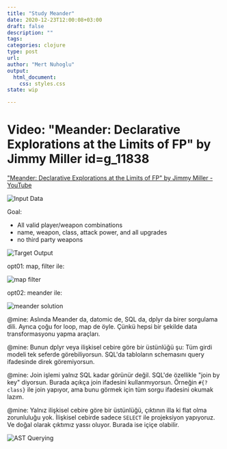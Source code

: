 ```yaml
--- 
title: "Study Meander"
date: 2020-12-23T12:00:08+03:00 
draft: false
description: ""
tags:
categories: clojure
type: post
url:
author: "Mert Nuhoglu"
output:
  html_document:
    css: styles.css
state: wip

---
```


# Video: "Meander: Declarative Explorations at the Limits of FP" by Jimmy Miller  id=g_11838

["Meander: Declarative Explorations at the Limits of FP" by Jimmy Miller - YouTube](https://www.youtube.com/watch?v=9fhnJpCgtUw)

![Input Data](/Users/mertnuhoglu/gdrive/keynote_resimler/screencapture/scs20201223_120252.jpg)

Goal: 

- All valid player/weapon combinations
- name, weapon, class, attack power, and all upgrades
- no third party weapons

![Target Output](/Users/mertnuhoglu/gdrive/keynote_resimler/screencapture/scs20201223_120215.jpg)

opt01: map, filter ile:

![map filter](/Users/mertnuhoglu/gdrive/keynote_resimler/screencapture/scs20201223_120404.jpg)

opt02: meander ile:

![meander solution](/Users/mertnuhoglu/gdrive/keynote_resimler/screencapture/scs20201223_120430.jpg)

@mine: Aslında Meander da, datomic de, SQL da, dplyr da birer sorgulama dili. Ayrıca çoğu for loop, map de öyle. Çünkü hepsi bir şekilde data transformasyonu yapma araçları.

@mine: Bunun dplyr veya ilişkisel cebire göre bir üstünlüğü şu: Tüm girdi modeli tek seferde görebiliyorsun. SQL'da tabloların schemasını query ifadesinde direk göremiyorsun. 

@mine: Join işlemi yalnız SQL kadar görünür değil. SQL'de özellikle "join by key" diyorsun. Burada açıkça join ifadesini kullanmıyorsun. Örneğin `#{?class}` ile join yapıyor, ama bunu görmek için tüm sorgu ifadesini okumak lazım.

@mine: Yalnız ilişkisel cebire göre bir üstünlüğü, çıktının illa ki flat olma zorunluluğu yok. İlişkisel cebirde sadece `SELECT` ile projeksiyon yapıyoruz. Ve doğal olarak çıktımız yassı oluyor. Burada ise içiçe olabilir. 

![AST Querying](/Users/mertnuhoglu/gdrive/keynote_resimler/screencapture/scs20201223_195008.jpg)
